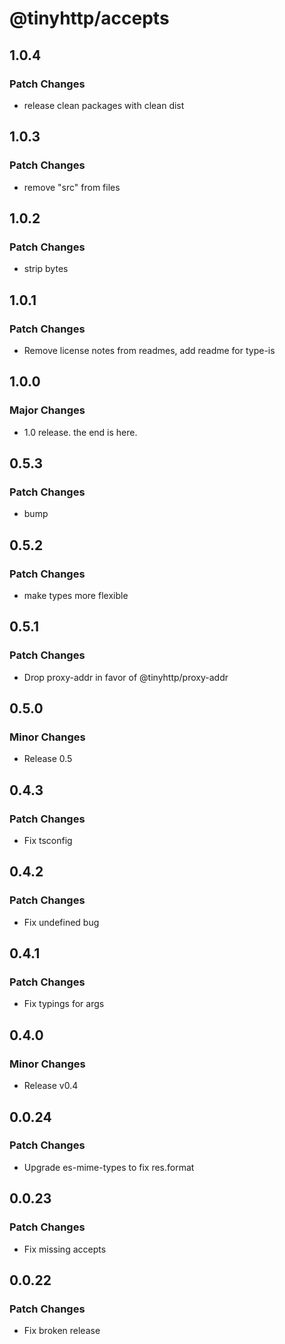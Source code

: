 # @tinyhttp/accepts

## 1.0.4

### Patch Changes

- release clean packages with clean dist

## 1.0.3

### Patch Changes

- remove "src" from files

## 1.0.2

### Patch Changes

- strip bytes

## 1.0.1

### Patch Changes

- Remove license notes from readmes, add readme for type-is

## 1.0.0

### Major Changes

- 1.0 release. the end is here.

## 0.5.3

### Patch Changes

- bump

## 0.5.2

### Patch Changes

- make types more flexible

## 0.5.1

### Patch Changes

- Drop proxy-addr in favor of @tinyhttp/proxy-addr

## 0.5.0

### Minor Changes

- Release 0.5

## 0.4.3

### Patch Changes

- Fix tsconfig

## 0.4.2

### Patch Changes

- Fix undefined bug

## 0.4.1

### Patch Changes

- Fix typings for args

## 0.4.0

### Minor Changes

- Release v0.4

## 0.0.24

### Patch Changes

- Upgrade es-mime-types to fix res.format

## 0.0.23

### Patch Changes

- Fix missing accepts

## 0.0.22

### Patch Changes

- Fix broken release
